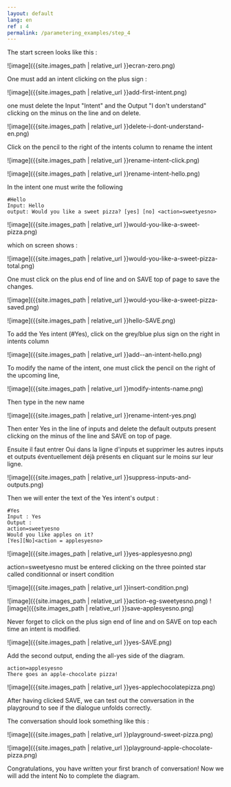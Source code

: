 ```yaml
---
layout: default
lang: en
ref : 4
permalink: /parametering_examples/step_4
---
```


The start screen looks like this :

![image]({{site.images_path | relative_url }}ecran-zero.png)


One must add an intent clicking on the plus sign :

![image]({{site.images_path | relative_url }}add-first-intent.png)


one must delete the Input "Intent" and the Output "I don't understand" clicking on the minus on the line and on delete.

![image]({{site.images_path | relative_url }}delete-i-dont-understand-en.png)

Click on the pencil to the right of the intents column to rename the intent


![image]({{site.images_path | relative_url }}rename-intent-click.png)

![image]({{site.images_path | relative_url }}rename-intent-hello.png)


In the intent one must write the following

    #Hello
    Input: Hello
    output: Would you like a sweet pizza? [yes] [no] <action=sweetyesno>



![image]({{site.images_path | relative_url }}would-you-like-a-sweet-pizza.png)


which on screen shows :


![image]({{site.images_path | relative_url }}would-you-like-a-sweet-pizza-total.png)


One must click on the plus end of line and on SAVE top of page to save the changes.

![image]({{site.images_path | relative_url }}would-you-like-a-sweet-pizza-saved.png)



![image]({{site.images_path | relative_url }}hello-SAVE.png)







To add the Yes intent (#Yes), click on the grey/blue plus sign on the right in intents column


![image]({{site.images_path | relative_url }}add--an-intent-hello.png)

To modify the name of the intent, one must click the pencil on the right of the upcoming line,

![image]({{site.images_path | relative_url }}modify-intents-name.png)

Then type in the new name

![image]({{site.images_path | relative_url }}rename-intent-yes.png)

Then enter Yes in the line of inputs and delete the default outputs present clicking on the minus of the line and SAVE on top of page.

Ensuite il faut entrer Oui dans la ligne d'inputs et supprimer les autres inputs et outputs éventuellement déjà présents en cliquant sur le moins sur leur ligne.

![image]({{site.images_path | relative_url }}suppress-inputs-and-outputs.png)


Then we will enter the text of the Yes intent's output :<br>

    #Yes
    Input : Yes
    Output :
    action=sweetyesno
    Would you like apples on it?
    [Yes][No]<action = applesyesno>


![image]({{site.images_path | relative_url }}yes-applesyesno.png)


action=sweetyesno must be entered clicking on the three pointed star called conditionnal or insert condition

![image]({{site.images_path | relative_url }}insert-condition.png)

![image]({{site.images_path | relative_url }}action-eg-sweetyesno.png)
![image]({{site.images_path | relative_url }}save-applesyesno.png)

Never forget to click on the plus sign end of line and on SAVE on top each time an intent is modified.

![image]({{site.images_path | relative_url }}yes-SAVE.png)


Add the second output, ending the all-yes side of the diagram.


    action=applesyesno
    There goes an apple-chocolate pizza!

![image]({{site.images_path | relative_url }}yes-applechocolatepizza.png)


After having clicked SAVE, we can test out the conversation in the playground to see if the dialogue unfolds correctly.

The conversation should look something like this :

![image]({{site.images_path | relative_url }}playground-sweet-pizza.png)

![image]({{site.images_path | relative_url }}playground-apple-chocolate-pizza.png)


Congratulations, you have written your first branch of conversation! Now we will add the intent No to complete the diagram.
